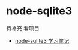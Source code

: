 # node-sqlite3

待补充
看项目

- [node-sqlite3 学习笔记](https://www.cnblogs.com/sorrowx/p/7162356.html?utm_source=itdadao&utm_medium=referral)